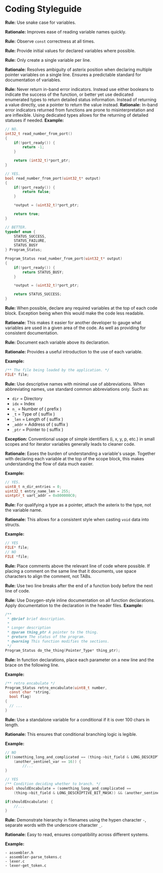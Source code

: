 # Coding Styleguide


**Rule:** Use snake case for variables.

**Rationale:** Improves ease of reading variable names quickly.

**Rule:** Observe `const` correctness at all times.

**Rule:** Provide initial values for declared variables where possible.

**Rule:** Only create a single variable per line.

**Rationale:** Resolves ambiguity of asterix position when declaring multiple pointer variables on a single line. Ensures a predictable standard for documentation of variables.

**Rule:** Never return in-band error indicators. Instead use either booleans to indicate the success of the function, or better yet use dedicated enumerated types to return detailed status information. Instead of returning a value directly, use a pointer to return the value instead.
**Rationale:** In-band error indicators returned from functions are prone to misinterpretation and are inflexible. Using dedicated types allows for the returning of detailed statuses if needed.
**Example:**
```c
// NO.
int32_t read_number_from_port()
{
	if(!port_ready()) {
		return -1;
	}

	return (int32_t)*port_ptr;
}

// YES.
bool read_number_from_port(uint32_t* output)
{
	if(!port_ready()) {
		return false;
	}

	*output = (uint32_t)*port_ptr;

	return true;
}

// BETTER.
typedef enum {
	STATUS_SUCCESS,
	STATUS_FAILURE,
	STATUS_BUSY
} Program_Status;

Program_Status read_number_from_port(uint32_t* output)
{
	if(!port_ready()) {
		return STATUS_BUSY;
	}

	*output = (uint32_t)*port_ptr;

	return STATUS_SUCCESS;
}
```

**Rule:** When possible, declare any required variables at the top of each code block. Exception being when this would make the code less readable.

**Rationale:** This makes it easier for another developer to gauge what variables are used in a given area of the code. As well as providing for consistent documentation.

**Rule:** Document each variable above its declaration.

**Rationale:** Provides a useful introduction to the use of each variable.

**Example:**
```c
/** The file being loaded by the application. */
FILE* file;
```

**Rule:** Use descriptive names with minimal use of abbreviations. When abbreviating names, use standard common abbreviations only. Such as:
- `dir` = Directory
- `idx` = Index
- `n_` = Number of ( prefix )
- `_t` = Type of ( suffix )
- `_len` = Length of ( suffix )
- `_addr` = Address of ( suffix )
- `_ptr` = Pointer to ( suffix )

**Exception:** Conventional usage of simple identifiers (i, x, y, p, etc.) in small scopes and for iterator variables generally leads to cleaner code.

**Rationale:** Eases the burden of understanding a variable's usage. Together with declaring each variable at the top of the scope block, this makes understanding the flow of data much easier.

**Example:**
```c
// YES.
uint8_t n_dir_entries = 0;
uint32_t entry_name_len = 255;
uintptr_t uart_addr = 0x800000C0; 
```

**Rule:** For qualifying a type as a pointer, attach the asterix to the type, not the variable name.

**Rationale:** This allows for a consistent style when casting `void` data into structs.

**Example:**
```c
// YES
FILE* file;
// NO
FILE *file;
```

**Rule:** Place comments above the relevant line of code where possible. If placing a comment on the same line that it documents, use space characters to align the comment, not TABs.

**Rule:** Use two line breaks after the end of a function body before the next line of code.

**Rule:** Use Doxygen-style inline documentation on all function declarations. Apply documentation to the declaration in the header files.
**Example:**
```c
/**
 * @brief brief description.
 *
 * Longer description
 * @param thing_ptr A pointer to the thing.
 * @return The status of the program.
 * @warning This function modifies the sections.
 */
Program_Status do_the_thing(Pointer_Type* thing_ptr);

```

**Rule:** In function declarations, place each parameter on a new line and the brace on the following line.

**Example:**
```c
/** retro_encabulate */
Program_Status retro_encabulate(uint8_t number,
  const char *string,
  bool flag)
{
  // ...
}
```

**Rule:** Use a standalone variable for a conditional if it is over 100 chars in length.

**Rationale:** This ensures that conditional branching logic is legible.

**Example:**
```c
// NO
if((something_long_and_complicated == (thing->bit_field & LONG_DESCRIPTIVE_BIT_MASK)) && 
	(another_sentinel_var == 16)) { 
		//...
}

// YES
/** Condition deciding whether to branch. */
bool shouldEncabulate = (something_long_and_complicated == 
	(thing->bit_field & LONG_DESCRIPTIVE_BIT_MASK)) && (another_sentinel_var == 16);

if(shouldEncabulate) {
	//...
}
```
**Rule:** Demonstrate hierarchy in filenames using the hypen character `-`, separate words with the underscore character `_`.

**Rationale:** Easy to read, ensures compatibility across different systems.

**Example:**

```
- assembler.h
- assembler-parse_tokens.c
- lexer.c
- lexer-get_token.c
```
